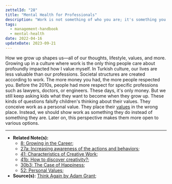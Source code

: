 ```yaml
---
zettelId: "28"
title: "Mental Health for Professionals"
description: "Work is not something of who you are; it's something you do"
tags:
  - management-handbook
  - mental-health
date: 2022-04-16
updateDate: 2023-09-21
---
```


How we grow up shapes us—all of our thoughts, lifestyle, values, and more. Growing up in a culture where work is the only thing people care about profoundly impacted how I value myself. In Turkish culture, our lives are less valuable than our professions. Societal structures are created according to work. The more money you had, the more people respected you. Before the 2010s, people had more respect for specific professions such as lawyers, doctors, or engineers. These days, it's only money. But we still keep asking kids what they want to become when they grow up. These kinds of questions falsify children's thinking about their values. They conceive work as a personal value. They place their [values](/notes/52/) in the wrong place. Instead, we should show work as something they do instead of something they are. Later on, this perspective makes them more open to various options.

---

- **Related Note(s):**
  - [8: Growing in the Career](/notes/8/);
  - [27a: Increasing awareness of the actions and behaviors](/notes/27a/);
  - [41: Characteristics of Creative Work](/notes/41/);
  - [41b: How to discover creativity?](/notes/41b/);
  - [30b3: The Case of Happiness](/notes/30b3/);
  - [52: Personal Values](/notes/52/);
- **Source(s):** [Think Again by Adam Grant](/books/think-again-by-adam-grant-book-summary-review-and-notes/);
